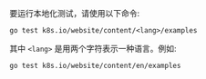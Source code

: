 <!--
To run the tests for a localization, use the following command:
-->
要运行本地化测试，请使用以下命令:

```
go test k8s.io/website/content/<lang>/examples
```

<!--
where `<lang>` is the two character representation of a language. For example:
-->
其中 `<lang>` 是用两个字符表示一种语言。例如:

```
go test k8s.io/website/content/en/examples
```
